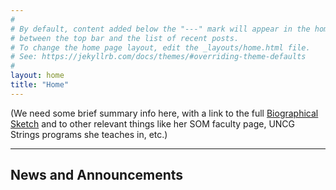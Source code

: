```yaml
---
#
# By default, content added below the "---" mark will appear in the home page
# between the top bar and the list of recent posts.
# To change the home page layout, edit the _layouts/home.html file.
# See: https://jekyllrb.com/docs/themes/#overriding-theme-defaults
#
layout: home
title: "Home"
---
```


(We need some brief summary info here, with a link to the full [Biographical Sketch](bio/) and to other relevant things like her SOM faculty page, UNCG Strings programs she teaches in, etc.)

<hr/>

## News and Announcements

